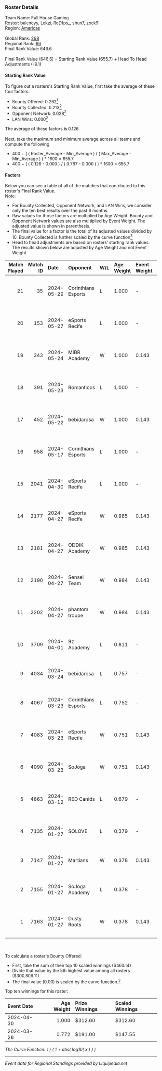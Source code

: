 ### Roster Details<br />
Team Name: Full House Gaming<br />
Roster: balencyy, Lekzi, RoDfps_, shun7, zock9<br />
Region: [Americas]( ../standings_americas.md)<br />
<br />
Global Rank: [298](../standings_global.md)<br />
Regional Rank: [66]( ../standings_americas.md)<br />
Final Rank Value:  646.6<br />
<br />
Final Rank Value (646.6) = Starting Rank Value (655.7) + Head To Head Adjustments (-9.1)<br />

#### Starting Rank Value<br />
To figure out a rosters's Starting Rank Value, first take the average of these four factors:<br />
- Bounty Offered: 0.262[<sup>1</sup>](#table2)
- Bounty Collected: 0.213[<sup>2</sup>](#table1)
- Opponent Network: 0.028[<sup>2</sup>](#table1)
- LAN Wins: 0.000[<sup>2</sup>](#table1)

The average of these factors is 0.126<br />
<br />
Next, take the maximum and minimum average across all teams and compute the following:<br />
- 400 + ( ( Roster_Average - Min_Average ) / ( Max_Average - Min_Average ) ) * 1600 = 655.7
- 400 + ( ( 0.126 - 0.000 ) / ( 0.787 - 0.000 ) ) * 1600 = 655.7


#### Factors<br />
Below you can see a table of all of the matches that contributed to this roster's Final Rank Value.<br />
Note:<br />

- For Bounty Collected, Opponent Network, and LAN Wins, we consider only the ten best results over the past 6 months.
- Raw values for those factors are multiplied by Age Weight. Bounty and Opponent Network values are also multiplied by Event Weight. The adjusted value is shown in parenthesis.
- The final value for a factor is the total of its adjusted values divided by 10. Bounty Collected is further scaled by the curve function[<sup>3</sup>](#curveFunction)
- Head to head adjustments are based on rosters' starting rank values. The results shown below are adjusted by Age Weight and not Event Weight
<span id="table1"></span><br />


| Match Played | Match ID | Date       | Opponent            | W/L | Age Weight | Event Weight | Bounty Collected | Opponent Network | LAN Wins  | H2H Adj. | Roster                                   |
| -: | -: | :- | :- | :- | :- | :- | :- | :- | :- | -: | :- |
|           21 |       35 | 2024-05-29 | Corinthians Esports | L   | 1.000      | -            | -                | -                | -         |   -12.99 | balencyy, Lekzi, RoDfps_, shun7, zock9   |
|           20 |      153 | 2024-05-27 | eSports Recife      | L   | 1.000      | -            | -                | -                | -         |   -12.08 | balencyy, Lekzi, RoDfps_, shun7, zock9   |
|           19 |      343 | 2024-05-24 | MIBR Academy        | W   | 1.000      | 0.143        | 0.003 (0.000)    | 0.220 (0.031)    | 0 (0.000) |    16.48 | balencyy, Lekzi, RoDfps_, shun7, zock9   |
|           18 |      391 | 2024-05-23 | Romanticos          | L   | 1.000      | -            | -                | -                | -         |   -20.32 | balencyy, Lekzi, RoDfps_, shun7, zock9   |
|           17 |      452 | 2024-05-22 | bebidarosa          | W   | 1.000      | 0.143        | 0.001 (0.000)    | 0.100 (0.014)    | 0 (0.000) |    10.93 | balencyy, Lekzi, RoDfps_, shun7, zock9   |
|           16 |      958 | 2024-05-17 | Corinthians Esports | L   | 1.000      | -            | -                | -                | -         |   -14.73 | balencyy, Lekzi, RoDfps_, shun7, zock9   |
|           15 |     2041 | 2024-04-30 | eSports Recife      | L   | 1.000      | -            | -                | -                | -         |   -15.01 | balencyy, Lekzi, lucky-, RoDfps_, shun7  |
|           14 |     2177 | 2024-04-27 | eSports Recife      | W   | 0.985      | 0.143        | 0.002 (0.000)    | 0.441 (0.062)    | 0 (0.000) |    15.48 | balencyy, Lekzi, lucky-, RoDfps_, shun7  |
|           13 |     2181 | 2024-04-27 | ODDIK Academy       | W   | 0.985      | 0.143        | 0.001 (0.000)    | 0.134 (0.019)    | 0 (0.000) |    13.99 | balencyy, Lekzi, lucky-, RoDfps_, shun7  |
|           12 |     2190 | 2024-04-27 | Sensei Team         | W   | 0.984      | 0.143        | 0.003 (0.000)    | 0.482 (0.068)    | 0 (0.000) |    18.23 | balencyy, Lekzi, lucky-, RoDfps_, shun7  |
|           11 |     2202 | 2024-04-27 | phantom troupe      | W   | 0.984      | 0.143        | 0.000 (0.000)    | 0.032 (0.005)    | 0 (0.000) |    12.65 | balencyy, Lekzi, lucky-, RoDfps_, shun7  |
|           10 |     3709 | 2024-04-01 | 9z Academy          | L   | 0.811      | -            | -                | -                | -         |   -13.98 | arcz, balencyy, lucky-, RoDfps_, shun7   |
|            9 |     4034 | 2024-03-24 | bebidarosa          | L   | 0.757      | -            | -                | -                | -         |   -12.31 | bks, fP1, nz1, sanc, suNday              |
|            8 |     4067 | 2024-03-23 | Corinthians Esports | L   | 0.752      | -            | -                | -                | -         |   -10.71 | arcz, balencyy, lucky-, RoDfps_, shun7   |
|            7 |     4083 | 2024-03-23 | eSports Recife      | W   | 0.751      | 0.143        | 0.002 (0.000)    | 0.441 (0.047)    | 0 (0.000) |    11.62 | arcz, balencyy, lucky-, RoDfps_, shun7   |
|            6 |     4090 | 2024-03-23 | SoJoga              | W   | 0.751      | 0.143        | 0.000 (0.000)    | 0.138 (0.015)    | 0 (0.000) |    11.47 | arcz, balencyy, lucky-, RoDfps_, shun7   |
|            5 |     4663 | 2024-03-12 | RED Canids          | L   | 0.679      | -            | -                | -                | -         |    -2.51 | balencyy, lucky-, RoDfps_, shun7, zuzuye |
|            4 |     7135 | 2024-01-27 | SOLOVE              | L   | 0.379      | -            | -                | -                | -         |    -6.62 | balencyy, lucky-, RoDfps_, shun7, zuzuye |
|            3 |     7147 | 2024-01-27 | Martians            | W   | 0.378      | 0.143        | 0.000 (0.000)    | 0.010 (0.001)    | 0 (0.000) |     2.29 | b3tter, bpg, DexteR, ght, ped            |
|            2 |     7155 | 2024-01-27 | SoJoga Academy      | L   | 0.378      | -            | -                | -                | -         |    -7.10 | balencyy, lucky-, RoDfps_, shun7, zuzuye |
|            1 |     7163 | 2024-01-27 | Dusty Roots         | W   | 0.378      | 0.143        | 0.003 (0.000)    | 0.425 (0.023)    | 0 (0.000) |     6.17 | balencyy, lucky-, RoDfps_, shun7, zuzuye |

<br />
<span id="table2"></span><br />
To calculate a roster's Bounty Offered:<br />

- First, take the sum of their top 10 scaled winnings ($460.14)
- Divide that value by the 5th highest value among all rosters ($300,806.11)
- The final value (0.00) is scaled by the curve function.[<sup>3</sup>](#curveFunction)

Top ten winnings for this roster:<br />

| Event Date | Age Weight | Prize Winnings | Scaled Winnings |
| :- | -: | :- | :- |
| 2024-04-30 |      1.000 | $312.60        | $312.60         |
| 2024-03-26 |      0.772 | $191.00        | $147.55         |


<span id="curveFunction"></span>_The Curve Function: 1 / ( 1 + abs( log10( x ) ) )_<br />

---
_Event data for Regional Standings provided by Liquipedia.net_<br />
